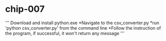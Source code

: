 # chip-007
'''
Download and install python.exe
*Navigate to the csv_converter.py
*run 'python csv_converter.py' from the command line
*Follow the instruction of the program, if successful, it won't return any message
'''
